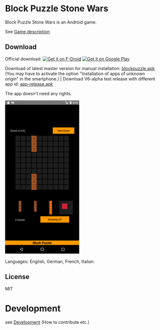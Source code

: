 # Block Puzzle Stone Wars
Block Puzzle Stone Wars is an Android game.

See [Game description](https://github.com/SoltauFintel/blockpuzzle/blob/master/fastlane/metadata/android/en-US/full_description.txt)

## Download
Official download: [<img src="https://fdroid.gitlab.io/artwork/badge/get-it-on.png"
     alt="Get it on F-Droid"
     height="80">](https://www.f-droid.org/packages/de.mwvb.blockpuzzle/) <a href='https://play.google.com/store/apps/details?id=de.mwvb.blockpuzzle&pcampaignid=pcampaignidMKT-Other-global-all-co-prtnr-py-PartBadge-Mar2515-1'><img alt='Get it on Google Play' src='https://play.google.com/intl/en_us/badges/static/images/badges/en_badge_web_generic.png' height='80'/></a>

Download of latest master version for manual installation:
[blockpuzzle.apk](http://mwvb.de/store/blockpuzzle.apk) (You may have to activate the option
"Installation of apps of unknown origin" in the smartphone.) | Download V6-alpha test release with different app id: [app-release.apk](http://mwvb.de/store/alpha/app-release.apk)

The app doesn't need any rights.

<img src="https://raw.githubusercontent.com/SoltauFintel/blockpuzzle/master/fastlane/metadata/android/en-US/images/phoneScreenshots/1.png" height="500">

Languages: English, German, French, Italian.

## License
MIT

# Development
see [Development](https://github.com/SoltauFintel/blockpuzzle/blob/master/CONTRIBUTING.md) (How to contribute etc.)
